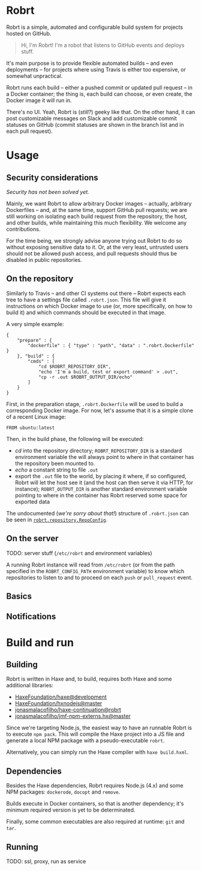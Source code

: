 # Robrt

Robrt is a simple, automated and configurable build system for projects hosted
on GitHub.

> Hi, I'm Robrt!  I'm a robot that listens to GitHub events and deploys stuff.

It's main purpose is to provide flexible automated builds – and even
deployments – for projects where using Travis is either too expensive, or
somewhat unpractical.

Robrt runs each build – either a pushed commit or updated pull request – in a
Docker container; the thing is, each build can choose, or even create, the
Docker image it will run in.

There's no UI.  Yeah, Robrt is (_still?_) geeky like that.  On the other hand,
it can post customizable messages on Slack and add customizable commit statuses
on GitHub (commit statuses are shown in the branch list and in each pull
request).


# Usage

## Security considerations

_Security has not been solved yet._

Mainly, we want Robrt to allow arbitrary Docker images – actually, arbitrary
Dockerfiles – and, at the same time, support GitHub pull requests; we are still
working on isolating each build request from the repository, the host, and
other builds, while maintaining this much flexibility.  We welcome any
contributions.

For the time being, we strongly advise anyone trying out Robrt to do so without
exposing sensitive data to it.  Or, at the very least, untrusted users should
not be allowed push access, and pull requests should thus be disabled in public
repositories.

## On the repository

Similarly to Travis – and other CI systems out there – Robrt expects each tree
to have a settings file called `.robrt.json`.  This file will give it
instructions on which Docker image to use (or, more specifically, on how to
build it) and which commands should be executed in that image.

A very simple example:

```
{
	"prepare" : {
		"dockerfile" : { "type" : "path", "data" : ".robrt.Dockerfile" }
	}, "build" : {
		"cmds" : [
			"cd $ROBRT_REPOSITORY_DIR",
			"echo 'I'm a build, test or export command' > .out",
			"cp -r .out $ROBRT_OUTPUT_DIR/echo"
		]
	}
}
```

First, in the preparation stage, `.robrt.Dockerfile` will be used to build a
corresponding Docker image.  For now, let's assume that it is a simple clone of
a recent Linux image:

```
FROM ubuntu:latest
```

Then, in the build phase, the following will be executed:

 - _cd_ into the repository directory; `ROBRT_REPOSITORY_DIR` is a standard
   environment variable the will always point to where in that container has
   the repository been mounted to.
 - _echo_ a constant string to file `.out`
 - export the `.out` file to the world, by placing it where, if so configured,
   Robrt will let the host see it (and the host can then serve it via HTTP, for
   instance); `ROBRT_OUTPUT_DIR` is another standard environment variable
   pointing to where in the container has Robrt reserved some space for
   exported data

The undocumented (_we're sorry about that!_) structure of `.robrt.json` can be
seen in [`robrt.repository.RepoConfig`](robrt/repository/RepoConfig.hx).


## On the server

TODO: server stuff (`/etc/robrt` and environment variables)

A running Robrt instance will read from `/etc/robrt` (or from the path
specified in the `ROBRT_CONFIG_PATH` environment variable) to know which
repositories to listen to and to proceed on each `push` or `pull_request`
event.

## Basics


## Notifications


# Build and run

## Building

Robrt is written in Haxe and, to build, requires both Haxe and some additional
libraries:

 - [HaxeFoundation/haxe@development](https://github.com/HaxeFoundation/haxe/tree/development)
 - [HaxeFoundation/hxnodejs@master](https://github.com/HaxeFoundation/hxnodejs/tree/master)
 - [jonasmalacofilho/haxe-continuation@robrt](https://github.com/jonasmalacofilho/haxe-continuation/tree/robrt)
 - [jonasmalacofilho/jmf-npm-externs.hx@master](https://github.com/jonasmalacofilho/jmf-npm-externs.hx/tree/master)

Since we're targeting Node.js, the easiest way to have an runnable Robrt is to
execute `npm pack`.  This will compile the Haxe project into a JS file and
generate a local NPM package with a pseudo-executable `robrt`.

Alternatively, you can simply run the Haxe compiler with `haxe build.hxml`.

## Dependencies

Besides the Haxe dependencies, Robrt requires Node.js (4.x) and some NPM
packages: `dockerode`, `docopt` and `remove`.

Builds execute in Docker containers, so that is another dependency; it's minimum
required version is yet to be determinated.

Finally, some common executables are also required at runtime: `git` and `tar`.

## Running

TODO: ssl, proxy, run as service

